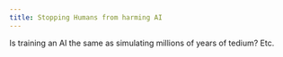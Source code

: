 ```yaml
---
title: Stopping Humans from harming AI
---
```


Is training an AI the same as simulating millions of years of tedium? Etc.
